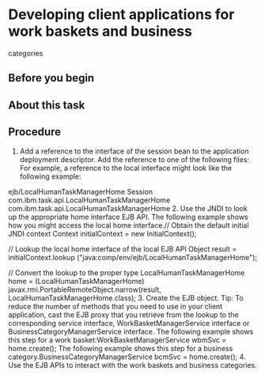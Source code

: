 <!-- image -->

# Developing client applications for work baskets and business
categories

## Before you begin

## About this task

## Procedure

1. Add a reference to the interface of the session bean to
the application deployment descriptor. Add the reference to one of
the following files: For example, a reference to the local
interface might look like the following example:<ejb-local-ref>
  <ejb-ref-name>
     ejb/LocalHumanTaskManagerHome
  </ejb-ref-name>
  <ejb-ref-type>Session</ejb-ref-type>
  <local-home>
    com.ibm.task.api.LocalHumanTaskManagerHome
  </local-home>
  <local>
    com.ibm.task.api.LocalHumanTaskManagerHome
  </local>
</ejb-local-ref>
2. Use the JNDI to look up the appropriate home interface
EJB API.  The following example shows how you might access
the local home interface.// Obtain the default initial JNDI context
Context initialContext = new InitialContext();

// Lookup the local home interface of the local EJB API
Object result = initialContext.lookup
   ("java:comp/env/ejb/LocalHumanTaskManagerHome");

// Convert the lookup to the proper type
LocalHumanTaskManagerHome home = 
  (LocalHumanTaskManagerHome)
    javax.rmi.PortableRemoteObject.narrow(result,  
     LocalHumanTaskManagerHome.class);
3. Create the EJB object. Tip: To reduce
the number of methods that you need to use in your client application,
cast the EJB proxy that you retrieve from the lookup to the corresponding
service interface, 
WorkBasketManagerService interface
or BusinessCategoryManagerService interface. The
following example shows this step for a work basket:WorkBasketManagerService wbmSvc = home.create();
The following example shows this step for a business category.BusinessCategoryManagerService bcmSvc = home.create();
4. Use the EJB APIs to interact with the work baskets and
business categories.